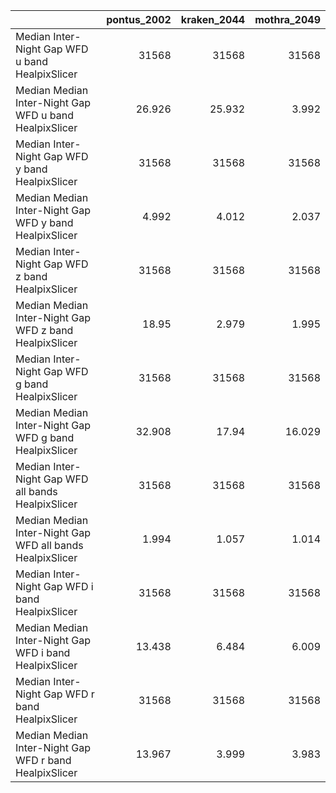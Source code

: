 |                                                           |   pontus_2002 |   kraken_2044 |   mothra_2049 |
|:----------------------------------------------------------|--------------:|--------------:|--------------:|
| Median Inter-Night Gap WFD u band HealpixSlicer           |     31568     |     31568     |     31568     |
| Median Median Inter-Night Gap WFD u band HealpixSlicer    |        26.926 |        25.932 |         3.992 |
| Median Inter-Night Gap WFD y band HealpixSlicer           |     31568     |     31568     |     31568     |
| Median Median Inter-Night Gap WFD y band HealpixSlicer    |         4.992 |         4.012 |         2.037 |
| Median Inter-Night Gap WFD z band HealpixSlicer           |     31568     |     31568     |     31568     |
| Median Median Inter-Night Gap WFD z band HealpixSlicer    |        18.95  |         2.979 |         1.995 |
| Median Inter-Night Gap WFD g band HealpixSlicer           |     31568     |     31568     |     31568     |
| Median Median Inter-Night Gap WFD g band HealpixSlicer    |        32.908 |        17.94  |        16.029 |
| Median Inter-Night Gap WFD all bands HealpixSlicer        |     31568     |     31568     |     31568     |
| Median Median Inter-Night Gap WFD all bands HealpixSlicer |         1.994 |         1.057 |         1.014 |
| Median Inter-Night Gap WFD i band HealpixSlicer           |     31568     |     31568     |     31568     |
| Median Median Inter-Night Gap WFD i band HealpixSlicer    |        13.438 |         6.484 |         6.009 |
| Median Inter-Night Gap WFD r band HealpixSlicer           |     31568     |     31568     |     31568     |
| Median Median Inter-Night Gap WFD r band HealpixSlicer    |        13.967 |         3.999 |         3.983 |
